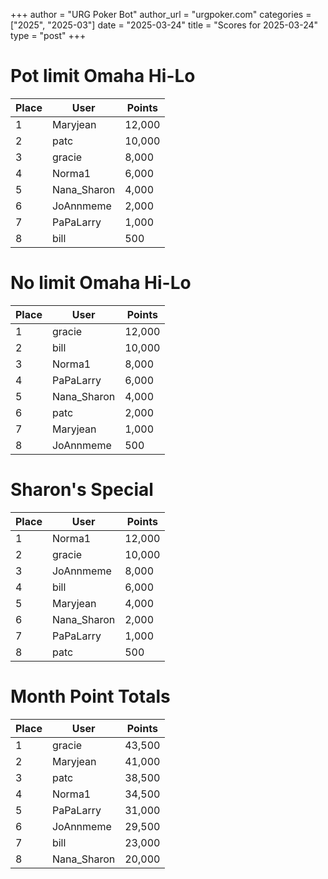 +++
author = "URG Poker Bot"
author_url = "urgpoker.com"
categories = ["2025", "2025-03"]
date = "2025-03-24"
title = "Scores for 2025-03-24"
type = "post"
+++
# Pot limit Omaha Hi-Lo

| Place | User | Points |
|-------|------|--------|
| 1 | Maryjean | 12,000 |
| 2 | patc | 10,000 |
| 3 | gracie | 8,000 |
| 4 | Norma1 | 6,000 |
| 5 | Nana_Sharon | 4,000 |
| 6 | JoAnnmeme | 2,000 |
| 7 | PaPaLarry | 1,000 |
| 8 | bill | 500 |

# No limit Omaha Hi-Lo

| Place | User | Points |
|-------|------|--------|
| 1 | gracie | 12,000 |
| 2 | bill | 10,000 |
| 3 | Norma1 | 8,000 |
| 4 | PaPaLarry | 6,000 |
| 5 | Nana_Sharon | 4,000 |
| 6 | patc | 2,000 |
| 7 | Maryjean | 1,000 |
| 8 | JoAnnmeme | 500 |

# Sharon's Special

| Place | User | Points |
|-------|------|--------|
| 1 | Norma1 | 12,000 |
| 2 | gracie | 10,000 |
| 3 | JoAnnmeme | 8,000 |
| 4 | bill | 6,000 |
| 5 | Maryjean | 4,000 |
| 6 | Nana_Sharon | 2,000 |
| 7 | PaPaLarry | 1,000 |
| 8 | patc | 500 |

# Month Point Totals

| Place | User | Points |
|-------|------|--------|
| 1 | gracie | 43,500 |
| 2 | Maryjean | 41,000 |
| 3 | patc | 38,500 |
| 4 | Norma1 | 34,500 |
| 5 | PaPaLarry | 31,000 |
| 6 | JoAnnmeme | 29,500 |
| 7 | bill | 23,000 |
| 8 | Nana_Sharon | 20,000 |
